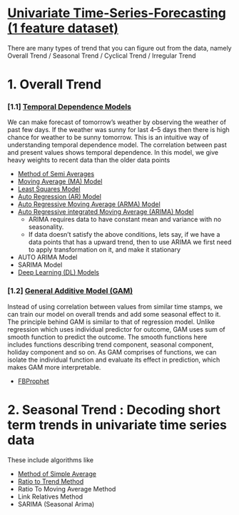 # <ins> Univariate Time-Series-Forecasting (1 feature dataset) </ins>

There are many types of trend that you can figure out from the data, namely Overall Trend / Seasonal Trend / Cyclical Trend / Irregular Trend

# 1. Overall Trend

### [1.1] <ins> Temporal Dependence Models </ins>
We can make forecast of tomorrow’s weather by observing the weather of past few days. If the weather was sunny for last 4–5 days then there is high chance for weather to be sunny tomorrow. This is an intuitive way of understanding temporal dependence model. The correlation between past and present values shows temporal dependence. In this model, we give heavy weights to recent data than the older data points

- [Method of Semi Averages](https://github.com/khetansarvesh/Time-Series-Modelling/blob/main/univariate_time_series/Semi%20Average%20Model.pdf)
- [Moving Average (MA) Model](https://github.com/khetansarvesh/Time-Series-Modelling/blob/main/univariate_time_series/MA.pdf)
- [Least Squares Model](https://github.com/khetansarvesh/Time-Series-Modelling/blob/main/univariate_time_series/Least%20Squares%20Model.pdf)
- [Auto Regression (AR) Model](https://www.youtube.com/watch?v=Ia9irWcWt8s)
- [Auto Regressive Moving Average (ARMA) Model](https://www.youtube.com/watch?v=8t11SmVD8dU)
- [Auto Regressive integrated Moving Average (ARIMA) Model](https://www.youtube.com/watch?v=8FCDpFhd1zk)
  - ARIMA requires data to have constant mean and variance with no seasonality.
  - If data doesn’t satisfy the above conditions, lets say, if we have a data points that has a upward trend, then to use ARIMA we first need to apply transformation on it, and make it stationary 
- AUTO ARIMA Model
- SARIMA Model
- [Deep Learning (DL) Models](https://khetansarvesh.medium.com/deep-learning-for-time-series-forecasting-ff5c8bf35134)

### [1.2] <ins> General Additive Model (GAM) </ins>
Instead of using correlation between values from similar time stamps, we can train our model on overall trends and add some seasonal effect to it. The principle behind GAM is similar to that of regression model. Unlike regression which uses individual predictor for outcome, GAM uses sum of smooth function to predict the outcome. The smooth functions here includes functions describing trend component, seasonal component, holiday component and so on. As GAM comprises of functions, we can isolate the individual function and evaluate its effect in prediction, which makes GAM more interpretable.

- [FBProphet](https://www.youtube.com/watch?v=09tg5fU4T6A)




# 2. Seasonal Trend : Decoding short term trends in univariate time series data
These include algorithms like 
- [Method of Simple Average](https://github.com/khetansarvesh/Time-Series-Modelling/blob/main/univariate_time_series/seasonal_trend/Simple%20Average.pdf)
- [Ratio to Trend Method](https://github.com/khetansarvesh/Time-Series-Modelling/blob/main/univariate_time_series/seasonal_trend/Ratio%20To%20Trend.pdf)
- Ratio To Moving Average Method
- Link Relatives Method
- SARIMA (Seasonal Arima)
